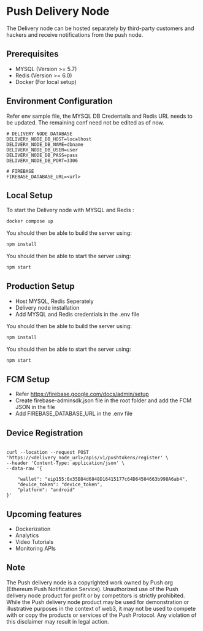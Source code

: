 # Push Delivery Node

The Delivery node can be hosted separately by third-party customers and hackers and receive notifications from the push node.

## Prerequisites

- MYSQL (Version >= 5.7)
- Redis (Version >= 6.0)
- Docker (For local setup)


## Environment Configuration

Refer env sample file, the MYSQL DB Credentails and Redis URL needs to be updated. The remaining conf need not be edited as of now.

```
# DELIVERY NODE DATABASE
DELIVERY_NODE_DB_HOST=localhost
DELIVERY_NODE_DB_NAME=dbname
DELIVERY_NODE_DB_USER=user
DELIVERY_NODE_DB_PASS=pass
DELIVERY_NODE_DB_PORT=3306

# FIREBASE
FIREBASE_DATABASE_URL=<url>

```


## Local Setup

To start the Delivery node with MYSQL and Redis :

```sh
docker compose up
```

You should then be able to build the server using:

```sh
npm install
```

You should then be able to start the server using:

```sh
npm start
```




## Production Setup

- Host MYSQL, Redis Seperately
- Delivery node installation
- Add MYSQL and Redis credentials in the .env file

You should then be able to build the server using:

```sh
npm install
```

You should then be able to start the server using:

```sh
npm start
```



## FCM Setup

- Refer https://firebase.google.com/docs/admin/setup
- Create firebase-adminsdk.json file in the root folder and add the FCM JSON in the file
- Add FIREBASE_DATABASE_URL in the .env file



## Device Registration

```

curl --location --request POST 'https://<delivery_node_url>/apis/v1/pushtokens/register' \
--header 'Content-Type: application/json' \
--data-raw '{
    
    "wallet": "eip155:0x35B84d6848D16415177c64D64504663b998A6ab4",
    "device_token": "device_token",
    "platform": "android"
}'

```



## Upcoming features

- Dockerization
- Analytics
- Video Tutorials
- Monitoring APIs


## Note

The Push delivery node is  a copyrighted work owned by Push org (Ethereum Push Notification Service). Unauthorized use of the Push delivery node product for profit or by competitors is strictly prohibited. While the Push delivery node product may be used for demonstration or illustrative purposes in the context of web3, it may not be used to compete with or copy the products or services of the Push Protocol. Any violation of this disclaimer may result in legal action.

